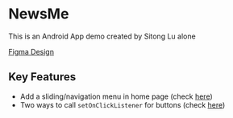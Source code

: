 # NewsMe
This is an Android App demo created by Sitong Lu alone

[Figma Design](https://www.figma.com/file/Q6frTbws8q8O3tCfAkyvdt/Untitled?node-id=18%3A105)

## Key Features
- Add a sliding/navigation menu in home page (check [here](https://github.com/akitomoya616/NewsMe/blob/main/app/src/main/res/layout/activity_home.xml))
- Two ways to call `setOnClickListener` for buttons (check [here](https://github.com/akitomoya616/NewsMe/blob/main/app/src/main/java/com/example/testapp/HomeActivity.java))
